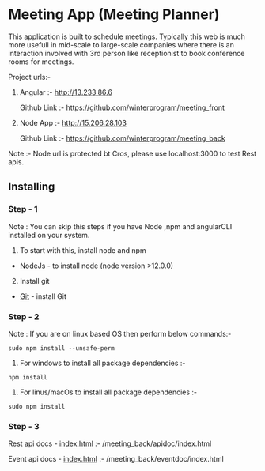 # Meeting App (Meeting Planner) 

This application is built to schedule meetings. Typically this web is much more usefull in mid-scale to large-scale companies where there is an interaction involved with 3rd person like receptionist to book conference rooms for meetings. 

Project urls:-

1) Angular :- http://13.233.86.6

   Github Link :- https://github.com/winterprogram/meeting_front

2) Node App :- http://15.206.28.103

    Github Link :- https://github.com/winterprogram/meeting_back

Note :- Node url is protected bt Cros, please use localhost:3000 to test Rest apis.

## Installing

### Step - 1

Note : You can skip this steps if you have Node ,npm and angularCLI installed on your system.
 
1) To start with this, install node and npm

* [NodeJs](https://nodejs.org/en/) -  to install node (node version >12.0.0)

2) Install git 


* [Git](https://git-scm.com/book/en/v2/Getting-Started-Installing-Git) -  install Git

### Step - 2

Note : If you are on linux based OS then perform below commands:-

```
sudo npm install --unsafe-perm
```
1) For windows to install all package dependencies :- 

```
npm install 
```
1) For linus/macOs to install all package dependencies :- 

```
sudo npm install 
```
### Step - 3 

Rest api docs -  [index.html](/meeting_back/apidoc/index.html) :- /meeting_back/apidoc/index.html

Event api docs -  [index.html](/meeting_back/eventdoc/index.html) :- /meeting_back/eventdoc/index.html


